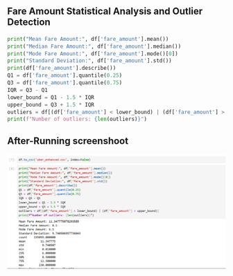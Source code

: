 ## Fare Amount Statistical Analysis and Outlier Detection
```Python
print("Mean Fare Amount:", df['fare_amount'].mean())
print("Median Fare Amount:", df['fare_amount'].median())
print("Mode Fare Amount:", df['fare_amount'].mode()[0])
print("Standard Deviation:", df['fare_amount'].std())
print(df['fare_amount'].describe())
Q1 = df['fare_amount'].quantile(0.25)
Q3 = df['fare_amount'].quantile(0.75)
IQR = Q3 - Q1
lower_bound = Q1 - 1.5 * IQR
upper_bound = Q3 + 1.5 * IQR
outliers = df[(df['fare_amount'] < lower_bound) | (df['fare_amount'] > upper_bound)]
print(f"Number of outliers: {len(outliers)}")
```
## After-Running screenshoot 
![](screenshots/statistical%20calculation.png)

